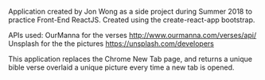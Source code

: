 Application created by Jon Wong as a side project during Summer 2018 to practice Front-End ReactJS. 
Created using the create-react-app bootstrap.

APIs used:
OurManna for the verses http://www.ourmanna.com/verses/api/
Unsplash for the the pictures https://unsplash.com/developers

This application replaces the Chrome New Tab page, and returns a unique bible verse overlaid a unique picture every time a new tab is opened.
